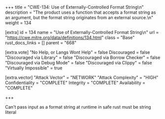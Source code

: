 +++
title = "CWE-134: Use of Externally-Controlled Format String\n"
description = "The product uses a function that accepts a format string as an argument, but the format string originates from an external source.\n"
weight = 134

[extra]
id = 134
name = "Use of Externally-Controlled Format String\n"
url = "https://cwe.mitre.org/data/definitions/134.html"
class = "Base"
rust_docs_links = []
parent = "668"

[extra.vote]
"No Help, or Langs Wont Help" = false
Discouraged = false
"Discouraged via Library" = false
"Discouraged via Borrow Checker" = false
"Discouraged via Debug Mode" = false
"Discouraged via Clippy" = false
"Virtually Impossible" = true

[extra.vector]
"Attack Vector" = "NETWORK"
"Attack Complexity" = "HIGH"
Confidentiality = "COMPLETE"
Integrity = "COMPLETE"
Availability = "COMPLETE"

+++

Can't pass input as a format string at runtime in safe rust must be string literal